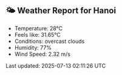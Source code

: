 <!-- WEATHER-START -->
## 🌤 Weather Report for Hanoi

- Temperature: 28°C
- Feels like: 31.65°C
- Conditions: overcast clouds
- Humidity: 77%
- Wind Speed: 2.32 m/s

Last updated: 2025-07-13 02:11:26 UTC
<!-- WEATHER-END -->
